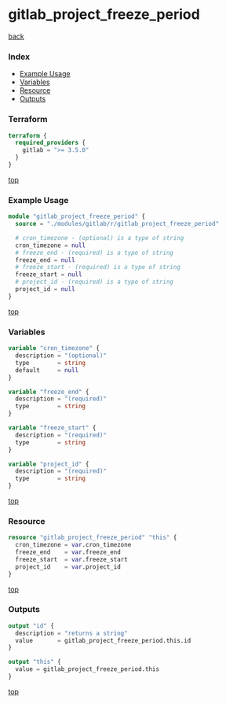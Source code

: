 # gitlab_project_freeze_period

[back](../gitlab.md)

### Index

- [Example Usage](#example-usage)
- [Variables](#variables)
- [Resource](#resource)
- [Outputs](#outputs)

### Terraform

```terraform
terraform {
  required_providers {
    gitlab = ">= 3.5.0"
  }
}
```

[top](#index)

### Example Usage

```terraform
module "gitlab_project_freeze_period" {
  source = "./modules/gitlab/r/gitlab_project_freeze_period"

  # cron_timezone - (optional) is a type of string
  cron_timezone = null
  # freeze_end - (required) is a type of string
  freeze_end = null
  # freeze_start - (required) is a type of string
  freeze_start = null
  # project_id - (required) is a type of string
  project_id = null
}
```

[top](#index)

### Variables

```terraform
variable "cron_timezone" {
  description = "(optional)"
  type        = string
  default     = null
}

variable "freeze_end" {
  description = "(required)"
  type        = string
}

variable "freeze_start" {
  description = "(required)"
  type        = string
}

variable "project_id" {
  description = "(required)"
  type        = string
}
```

[top](#index)

### Resource

```terraform
resource "gitlab_project_freeze_period" "this" {
  cron_timezone = var.cron_timezone
  freeze_end    = var.freeze_end
  freeze_start  = var.freeze_start
  project_id    = var.project_id
}
```

[top](#index)

### Outputs

```terraform
output "id" {
  description = "returns a string"
  value       = gitlab_project_freeze_period.this.id
}

output "this" {
  value = gitlab_project_freeze_period.this
}
```

[top](#index)